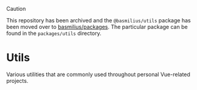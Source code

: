 > [!CAUTION]
> This repository has been archived and the `@basmilius/utils` package has been moved over to [basmilius/packages](https://github.com/basmilius/packages). The particular package can be found in the `packages/utils` directory.


# Utils

Various utilities that are commonly used throughout personal Vue-related projects.
